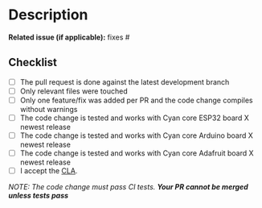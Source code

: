 # Description

**Related issue (if applicable):** fixes #<Cyan issue number goes here>

## Checklist

- [ ] The pull request is done against the latest development branch
- [ ] Only relevant files were touched
- [ ] Only one feature/fix was added per PR and the code change compiles without warnings
- [ ] The code change is tested and works with Cyan core ESP32 board X newest release
- [ ] The code change is tested and works with Cyan core Arduino board X newest release
- [ ] The code change is tested and works with Cyan core Adafruit board X newest release
- [ ] I accept the [CLA](https://github.com/openair-collective/openair-cyan/CONTRIBUTING.md#contributor-license-agreement-cla).

_NOTE: The code change must pass CI tests. **Your PR cannot be merged unless tests pass**_
